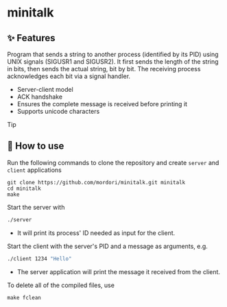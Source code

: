 # minitalk
## ✨ Features
Program that sends a string to another process (identified by its PID) using UNIX signals (SIGUSR1 and SIGUSR2). It first sends the length of the string in bits, then sends the actual string, bit by bit. The receiving process acknowledges each bit via a signal handler.

- Server-client model
- ACK handshake
- Ensures the complete message is received before printing it
- Supports unicode characters

> [!TIP]
> ## 🚀 How to use
Run the following commands to clone the repository and create `server` and `client` applications
``` git
git clone https://github.com/mordori/minitalk.git minitalk
cd minitalk
make
```
Start the server with
``` bash
./server
```
- It will print its process' ID needed as input for the client.

Start the client with the server's PID and a message as arguments, e.g.
``` bash
./client 1234 "Hello"
```
- The server application will print the message it received from the client.

To delete all of the compiled files, use
``` Makefile
make fclean
```
